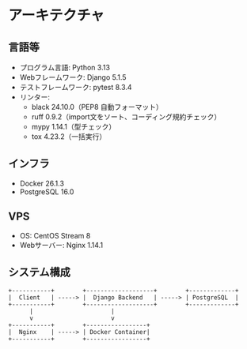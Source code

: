 # アーキテクチャ

## 言語等

- プログラム言語: Python 3.13
- Webフレームワーク: Django 5.1.5
- テストフレームワーク: pytest 8.3.4
- リンター:
  - black 24.10.0（PEP8 自動フォーマット）
  - ruff 0.9.2（import文をソート、コーディング規約チェック）
  - mypy 1.14.1（型チェック）
  - tox 4.23.2（一括実行）

## インフラ

- Docker 26.1.3
- PostgreSQL 16.0

## VPS

- OS: CentOS Stream 8
- Webサーバー: Nginx 1.14.1

## システム構成

```plaintext
+-----------+        +-------------------+        +-------------+
|  Client   | -----> |  Django Backend   | -----> | PostgreSQL  |
+-----------+        +-------------------+        +-------------+
      |                      |
      v                      v
+-----------+        +-----------------+
|  Nginx    | -----> | Docker Container|
+-----------+        +-----------------+
```

